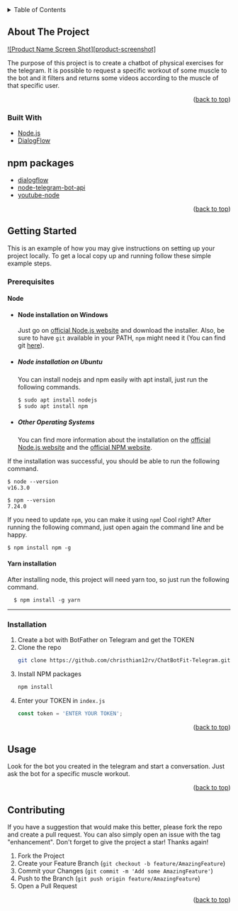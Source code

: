 <!-- TABLE OF CONTENTS -->
<details>
  <summary>Table of Contents</summary>
  <ol>
    <li>
      <a href="#about-the-project">About The Project</a>
      <ul>
        <li><a href="#built-with">Built With</a></li>
      </ul>
    </li>
    <li>
      <a href="#getting-started">Getting Started</a>
      <ul>
        <li><a href="#prerequisites">Prerequisites</a></li>
        <li><a href="#installation">Installation</a></li>
      </ul>
    </li>
    <li><a href="#usage">Usage</a></li>
    <li><a href="#roadmap">Roadmap</a></li>
    <li><a href="#contributing">Contributing</a></li>
    <li><a href="#license">License</a></li>
    <li><a href="#contact">Contact</a></li>
    <li><a href="#acknowledgments">Acknowledgments</a></li>
  </ol>
</details>



<!-- ABOUT THE PROJECT -->
## About The Project

[![Product Name Screen Shot][product-screenshot]](https://example.com)

The purpose of this project is to create a chatbot of physical exercises for the telegram. It is possible to request a specific workout of some muscle to the bot and it filters and returns some videos according to the muscle of that specific user.

<p align="right">(<a href="#top">back to top</a>)</p>



### Built With

* [Node.js](https://nodejs.org/en/)
* [DialogFlow](https://dialogflow.cloud.google.com/)

## npm packages

* [dialogflow](https://www.npmjs.com/package/dialogflow)
* [node-telegram-bot-api](https://www.npmjs.com/package/node-telegram-bot-api)
* [youtube-node](https://www.npmjs.com/package/youtube-node)

<p align="right">(<a href="#top">back to top</a>)</p>



<!-- GETTING STARTED -->
## Getting Started

This is an example of how you may give instructions on setting up your project locally.
To get a local copy up and running follow these simple example steps.

### Prerequisites

#### Node
- #### Node installation on Windows

  Just go on [official Node.js website](https://nodejs.org/) and download the installer.
Also, be sure to have `git` available in your PATH, `npm` might need it (You can find git [here](https://git-scm.com/)).

- ##### Node installation on Ubuntu

  You can install nodejs and npm easily with apt install, just run the following commands.

      $ sudo apt install nodejs
      $ sudo apt install npm

- ##### Other Operating Systems
  You can find more information about the installation on the [official Node.js website](https://nodejs.org/) and the [official NPM website](https://npmjs.org/).

If the installation was successful, you should be able to run the following command.

    $ node --version
    v16.3.0

    $ npm --version
    7.24.0

If you need to update `npm`, you can make it using `npm`! Cool right? After running the following command, just open again the command line and be happy.

    $ npm install npm -g

####
#### Yarn installation
  After installing node, this project will need yarn too, so just run the following command.

      $ npm install -g yarn

---

### Installation

1. Create a bot with BotFather on Telegram and get the TOKEN
2. Clone the repo
   ```sh
   git clone https://github.com/christhian12rv/ChatBotFit-Telegram.git
   ```
3. Install NPM packages
   ```sh
   npm install
   ```
4. Enter your TOKEN in `index.js`
   ```js
   const token = 'ENTER YOUR TOKEN';
   ```

<p align="right">(<a href="#top">back to top</a>)</p>



<!-- USAGE EXAMPLES -->
## Usage

Look for the bot you created in the telegram and start a conversation. Just ask the bot for a specific muscle workout.

<p align="right">(<a href="#top">back to top</a>)</p>



<!-- CONTRIBUTING -->
## Contributing

If you have a suggestion that would make this better, please fork the repo and create a pull request. You can also simply open an issue with the tag "enhancement".
Don't forget to give the project a star! Thanks again!

1. Fork the Project
2. Create your Feature Branch (`git checkout -b feature/AmazingFeature`)
3. Commit your Changes (`git commit -m 'Add some AmazingFeature'`)
4. Push to the Branch (`git push origin feature/AmazingFeature`)
5. Open a Pull Request

<p align="right">(<a href="#top">back to top</a>)</p>
